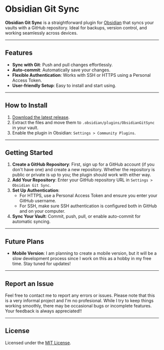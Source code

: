 # Obsidian Git Sync

**Obsidian Git Sync** is a straightforward plugin for [Obsidian](https://obsidian.md) that syncs your vaults with a GitHub repository. Ideal for backups, version control, and working seamlessly across devices.

---

## Features

- **Sync with Git**: Push and pull changes effortlessly.
- **Auto-commit**: Automatically save your changes.
- **Flexible Authentication**: Works with SSH or HTTPS using a Personal Access Token.
- **User-friendly Setup**: Easy to install and start using.

---

## How to Install

1. [Download the latest release](https://github.com/Stiff-Rock/ObsidianGitSync/releases/latest).
2. Extract the files and move them to `.obsidian/plugins/ObsidianGitSync` in your vault.
3. Enable the plugin in Obsidian: `Settings > Community Plugins`.

---

## Getting Started

1. **Create a GitHub Repository**: First, sign up for a GitHub account (if you don't have one) and create a new repository. Whether the repository is public or private is up to you; the plugin should work with either way.
2. **Add Your Repository**: Enter your GitHub repository URL in `Settings > Obsidian Git Sync`.
3. **Set Up Authentication**: 
   - For HTTPS, use a Personal Access Token and ensure you enter your GitHub username.
   - For SSH, make sure SSH authentication is configured both in GitHub and on your computer.
4. **Sync Your Vault**: Commit, push, pull, or enable auto-commit for automatic syncing.

---

## Future Plans

- **Mobile Version**: I am planning to create a mobile version, but it will be a slow development process since I work on this as a hobby in my free time. Stay tuned for updates!

---
## Report an Issue

Feel free to contact me to report any errors or issues. 
Please note that this is a very informal project and I'm no profesional. While I try to keep things working smoothly, there may be occasional bugs or incomplete features. Your feedback is always appreciated!!

---

## License

Licensed under the [MIT License](https://opensource.org/licenses/MIT).
